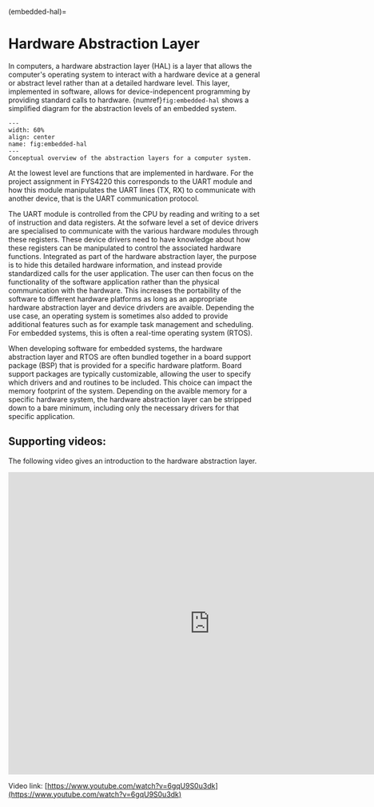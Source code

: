 (embedded-hal)=
# Hardware Abstraction Layer
In computers, a hardware abstraction layer (HAL) is a layer that allows the computer's operating system to interact with a hardware device at a general or abstract level rather than at a detailed hardware level. This layer, implemented in software, allows for device-indepencent programming by providing standard calls to hardware. {numref}`fig:embedded-hal` shows a simplified diagram for the abstraction levels of an embedded system. 

```{figure} ../images/embedded_hal.png
---
width: 60%
align: center
name: fig:embedded-hal
---
Conceptual overview of the abstraction layers for a computer system.
```

At the lowest level are functions that are implemented in hardware. For the project assignment in FYS4220 this corresponds to the UART module and how this module manipulates the UART lines (TX, RX) to communicate with another device, that is the UART communication protocol. 

The UART module is controlled from the CPU by reading and writing to a set of instruction and data registers. At the sofware level a set of device drivers are specialised to communicate with the various hardware modules through these registers. These device drivers need to have knowledge about how these registers can be manipulated to control the associated hardware functions. Integrated as part of the hardware abstraction layer, the purpose is to hide this detailed hardware information, and instead provide standardized calls for the user application. The user can then focus on the functionality of the software application rather than the physical communication with the hardware. This increases the portability of the software to different hardware platforms as long as an appropriate hardware abstraction layer and device drivders are avaible. Depending the use case, an operating system is sometimes also added to provide additional features such as for example task management and scheduling. For embedded systems, this is often a real-time operating system (RTOS).

When developing software for embedded systems, the hardware abstraction layer and RTOS are often bundled together in a board support package (BSP) that is provided for a specific hardware platform. Board support packages are typically customizable, allowing the user to specify which drivers and and routines to be included. This choice can impact the memory footprint of the system. Depending on the avaible memory for a specific hardware system, the hardware abstraction layer can be stripped down to a bare minimum, including only the necessary drivers for that specific application.

## Supporting videos:


The following video gives an introduction to the hardware abstraction layer.

<div class="video-container">
<iframe width="806" height="605" src="https://www.youtube.com/embed/6gqU9S0u3dk" title="embedded hal" frameborder="0" allow="accelerometer; autoplay; clipboard-write; encrypted-media; gyroscope; picture-in-picture" allowfullscreen></iframe>
</div>

Video link: [https://www.youtube.com/watch?v=6gqU9S0u3dk](https://www.youtube.com/watch?v=6gqU9S0u3dk)


